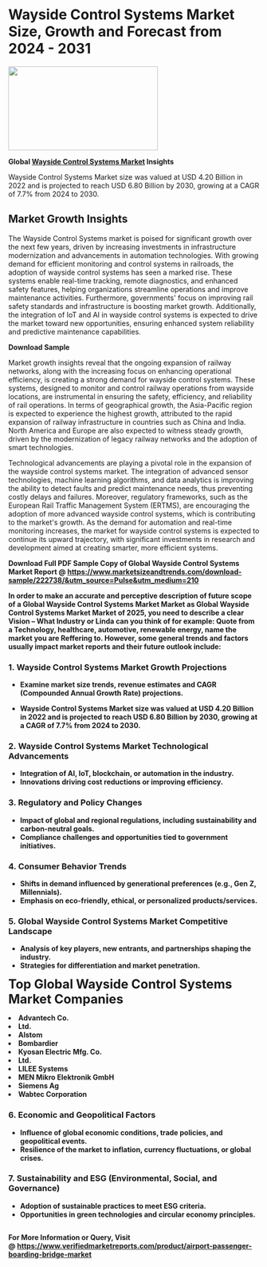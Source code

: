 <H1>Wayside Control Systems Market Size, Growth and Forecast from 2024 - 2031</H1><img class="aligncenter size-medium wp-image-584254" src="https://thirdeyenews.in/wp-content/uploads/2024/09/Global-Market-Research-300x168.jpeg" alt="" width="300" height="168" /><p><strong>Global&nbsp;<a href="https://www.marketsizeandtrends.com/download-sample/222738/&amp;utm_source=Pulse&amp;utm_medium=210">Wayside Control Systems Market</a> Insights</strong></p><p>Wayside Control Systems Market size was valued at USD 4.20 Billion in 2022 and is projected to reach USD 6.80 Billion by 2030, growing at a CAGR of 7.7% from 2024 to 2030.</p><p><h2>Market Growth Insights</h2> <p>The Wayside Control Systems market is poised for significant growth over the next few years, driven by increasing investments in infrastructure modernization and advancements in automation technologies. With growing demand for efficient monitoring and control systems in railroads, the adoption of wayside control systems has seen a marked rise. These systems enable real-time tracking, remote diagnostics, and enhanced safety features, helping organizations streamline operations and improve maintenance activities. Furthermore, governments' focus on improving rail safety standards and infrastructure is boosting market growth. Additionally, the integration of IoT and AI in wayside control systems is expected to drive the market toward new opportunities, ensuring enhanced system reliability and predictive maintenance capabilities.</p> <p><strong>Download Sample</strong></p> <p>Market growth insights reveal that the ongoing expansion of railway networks, along with the increasing focus on enhancing operational efficiency, is creating a strong demand for wayside control systems. These systems, designed to monitor and control railway operations from wayside locations, are instrumental in ensuring the safety, efficiency, and reliability of rail operations. In terms of geographical growth, the Asia-Pacific region is expected to experience the highest growth, attributed to the rapid expansion of railway infrastructure in countries such as China and India. North America and Europe are also expected to witness steady growth, driven by the modernization of legacy railway networks and the adoption of smart technologies.</p> <p>Technological advancements are playing a pivotal role in the expansion of the wayside control systems market. The integration of advanced sensor technologies, machine learning algorithms, and data analytics is improving the ability to detect faults and predict maintenance needs, thus preventing costly delays and failures. Moreover, regulatory frameworks, such as the European Rail Traffic Management System (ERTMS), are encouraging the adoption of more advanced wayside control systems, which is contributing to the market's growth. As the demand for automation and real-time monitoring increases, the market for wayside control systems is expected to continue its upward trajectory, with significant investments in research and development aimed at creating smarter, more efficient systems.</p> <p><strong></p><p><span class=""><strong>Download Full PDF Sample Copy of Global Wayside Control Systems Market Report</strong> @ <a href="https://www.marketsizeandtrends.com/download-sample/222738/&amp;utm_source=Pulse&amp;utm_medium=210" target="_blank">https://www.marketsizeandtrends.com/download-sample/222738/&amp;utm_source=Pulse&amp;utm_medium=210</a></span></p><p>In order to make an accurate and perceptive description of future scope of a Global&nbsp;Wayside Control Systems Market Market as Global&nbsp;Wayside Control Systems Market Market of 2025, you need to describe a clear Vision &ndash; What Industry or Linda can you think of for example: Quote from a Technology, healthcare, automotive, renewable energy, name the market you are Reffering to. However, some general trends and factors usually impact market reports and their future outlook include:</p><h3>1.&nbsp;<strong>Wayside Control Systems Market Growth Projections</strong></h3><ul><li>Examine market size trends, revenue estimates and CAGR (Compounded Annual Growth Rate) projections.</li><li><p>Wayside Control Systems Market size was valued at USD 4.20 Billion in 2022 and is projected to reach USD 6.80 Billion by 2030, growing at a CAGR of 7.7% from 2024 to 2030.</p></li></ul><h3>2.&nbsp;<strong>Wayside Control Systems Market Technological Advancements</strong></h3><ul><li>Integration of AI, IoT, blockchain, or automation in the industry.</li><li>Innovations driving cost reductions or improving efficiency.</li></ul><h3>3.&nbsp;<strong>Regulatory and Policy Changes</strong></h3><ul><li>Impact of global and regional regulations, including sustainability and carbon-neutral goals.</li><li>Compliance challenges and opportunities tied to government initiatives.</li></ul><h3>4.&nbsp;<strong>Consumer Behavior Trends</strong></h3><ul><li>Shifts in demand influenced by generational preferences (e.g., Gen Z, Millennials).</li><li>Emphasis on eco-friendly, ethical, or personalized products/services.</li></ul><h3>5.&nbsp;<strong>Global Wayside Control Systems Market Competitive Landscape</strong></h3><ul><li>Analysis of key players, new entrants, and partnerships shaping the industry.</li><li>Strategies for differentiation and market penetration.</li></ul><p data-pm-slice="1 1 []"><span style="color: inherit; font-family: inherit; font-size: 25px;">Top Global Wayside Control Systems Market Companies</span></p><div class="" data-test-id=""><p><li>Advantech Co.</li><li> Ltd.</li><li> Alstom</li><li> Bombardier</li><li> Kyosan Electric Mfg. Co.</li><li> Ltd.</li><li> LILEE Systems</li><li> MEN Mikro Elektronik GmbH</li><li> Siemens Ag</li><li> Wabtec Corporation</li></p></div><h3>6.&nbsp;<strong>Economic and Geopolitical Factors</strong></h3><ul><li>Influence of global economic conditions, trade policies, and geopolitical events.</li><li>Resilience of the market to inflation, currency fluctuations, or global crises.</li></ul><h3>7.&nbsp;<strong>Sustainability and ESG (Environmental, Social, and Governance)</strong></h3><ul><li>Adoption of sustainable practices to meet ESG criteria.</li><li>Opportunities in green technologies and circular economy principles.</li></ul><h2><strong style="font-size: 14px;">For More Information or Query, Visit @&nbsp;</strong><a style="background-color: #ffffff; font-size: 14px;" href="https://www.marketsizeandtrends.com/report/wayside-control-systems-market/" target="_blank">https://www.verifiedmarketreports.com/product/airport-passenger-boarding-bridge-market</a></h2>
